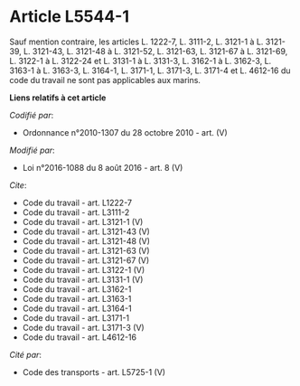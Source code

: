 # Article L5544-1

Sauf mention contraire, les articles L. 1222-7, 
L. 3111-2, L. 3121-1 à L. 3121-39, L. 3121-43, L. 3121-48 à L. 3121-52, L. 3121-63, L. 3121-67 à L. 3121-69, L. 3122-1 à L.
3122-24 et L. 3131-1 à L. 3131-3, L. 3162-1 à L. 3162-3, L. 3163-1 à L. 3163-3, 
L. 3164-1, L. 3171-1, 
L. 3171-3, L. 3171-4 et L. 4612-16 du code du travail ne sont pas applicables aux marins.

**Liens relatifs à cet article**

_Codifié par_:

  - Ordonnance n°2010-1307 du 28 octobre 2010 - art. (V)

_Modifié par_:

  - Loi n°2016-1088 du 8 août 2016 - art. 8 (V)

_Cite_:

  - Code du travail - art. L1222-7
  - Code du travail - art. L3111-2
  - Code du travail - art. L3121-1 (V)
  - Code du travail - art. L3121-43 (V)
  - Code du travail - art. L3121-48 (V)
  - Code du travail - art. L3121-63 (V)
  - Code du travail - art. L3121-67 (V)
  - Code du travail - art. L3122-1 (V)
  - Code du travail - art. L3131-1 (V)
  - Code du travail - art. L3162-1
  - Code du travail - art. L3163-1
  - Code du travail - art. L3164-1
  - Code du travail - art. L3171-1
  - Code du travail - art. L3171-3 (V)
  - Code du travail - art. L4612-16

_Cité par_:

  - Code des transports - art. L5725-1 (V)
